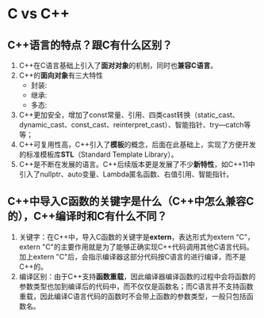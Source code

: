 # C vs C++

## C++语言的特点？跟C有什么区别？
1. C++在C语言基础上引入了**面对对象**的机制，同时也**兼容C语言**。
2. C++的**面向对象**有三大特性
    - 封装:
    - 继承:
    - 多态:
3. C++更加安全，增加了const常量、引用、四类cast转换（static_cast、dynamic_cast、const_cast、reinterpret_cast）、智能指针、try—catch等等；
4. C++可复用性高，C++引入了**模板**的概念，后面在此基础上，实现了方便开发的标准模板库**STL**（Standard Template Library）。
5. C++是不断在发展的语言。C++后续版本更是发展了不少**新特性**，如C++11中引入了nullptr、auto变量、Lambda匿名函数、右值引用、智能指针。

## C++中导入C函数的关键字是什么（C++中怎么兼容C的），C++编译时和C有什么不同？
1. 关键字：在C++中，导入C函数的关键字是**extern**，表达形式为extern “C”， extern "C"的主要作用就是为了能够正确实现C++代码调用其他C语言代码。加上extern "C"后，会指示编译器这部分代码按C语言的进行编译，而不是C++的。
2. 编译区别：由于C++支持**函数重载**，因此编译器编译函数的过程中会将函数的参数类型也加到编译后的代码中，而不仅仅是函数名；而C语言并不支持函数重载，因此编译C语言代码的函数时不会带上函数的参数类型，一般只包括函数名。